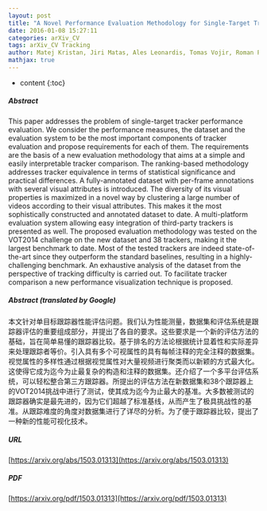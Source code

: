 ```yaml
---
layout: post
title: "A Novel Performance Evaluation Methodology for Single-Target Trackers"
date: 2016-01-08 15:27:11
categories: arXiv_CV
tags: arXiv_CV Tracking
author: Matej Kristan, Jiri Matas, Ales Leonardis, Tomas Vojir, Roman Pflugfelder, Gustavo Fernandez, Georg Nebehay, Fatih Porikli, Luka Cehovin
mathjax: true
---
```


* content
{:toc}

##### Abstract
This paper addresses the problem of single-target tracker performance evaluation. We consider the performance measures, the dataset and the evaluation system to be the most important components of tracker evaluation and propose requirements for each of them. The requirements are the basis of a new evaluation methodology that aims at a simple and easily interpretable tracker comparison. The ranking-based methodology addresses tracker equivalence in terms of statistical significance and practical differences. A fully-annotated dataset with per-frame annotations with several visual attributes is introduced. The diversity of its visual properties is maximized in a novel way by clustering a large number of videos according to their visual attributes. This makes it the most sophistically constructed and annotated dataset to date. A multi-platform evaluation system allowing easy integration of third-party trackers is presented as well. The proposed evaluation methodology was tested on the VOT2014 challenge on the new dataset and 38 trackers, making it the largest benchmark to date. Most of the tested trackers are indeed state-of-the-art since they outperform the standard baselines, resulting in a highly-challenging benchmark. An exhaustive analysis of the dataset from the perspective of tracking difficulty is carried out. To facilitate tracker comparison a new performance visualization technique is proposed.

##### Abstract (translated by Google)
本文针对单目标跟踪器性能评估问题。我们认为性能测量，数据集和评估系统是跟踪器评估的重要组成部分，并提出了各自的要求。这些要求是一个新的评估方法的基础，旨在简单易懂的跟踪器比较。基于排名的方法论根据统计显着性和实际差异来处理跟踪者等价。引入具有多个可视属性的具有每帧注释的完全注释的数据集。视觉属性的多样性通过根据视觉属性对大量视频进行聚类而以新颖的方式最大化。这使得它成为迄今为止最复杂的构造和注释的数据集。还介绍了一个多平台评估系统，可以轻松整合第三方跟踪器。所提出的评估方法在新数据集和38个跟踪器上的VOT2014挑战中进行了测试，使其成为迄今为止最大的基准。大多数被测试的跟踪器确实是最先进的，因为它们超越了标准基线，从而产生了极具挑战性的基准。从跟踪难度的角度对数据集进行了详尽的分析。为了便于跟踪器比较，提出了一种新的性能可视化技术。

##### URL
[https://arxiv.org/abs/1503.01313](https://arxiv.org/abs/1503.01313)

##### PDF
[https://arxiv.org/pdf/1503.01313](https://arxiv.org/pdf/1503.01313)

